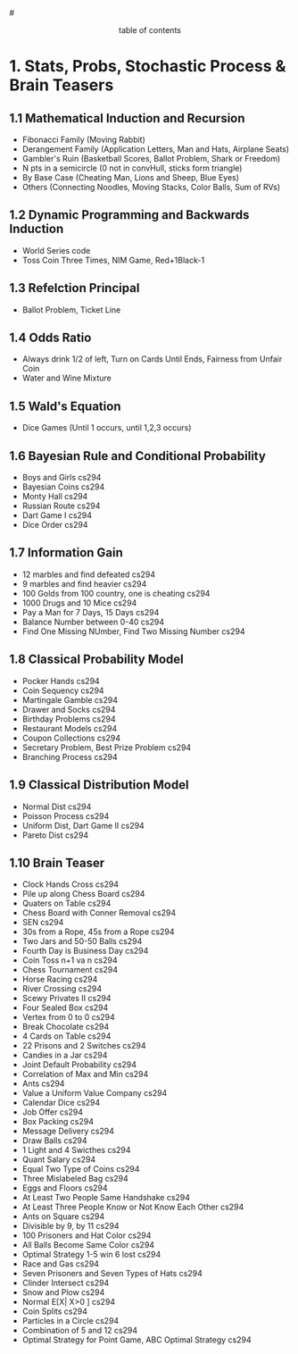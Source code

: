 #<center>table of contents</center>

# 1. Stats, Probs, Stochastic Process & Brain Teasers
## 1.1 Mathematical Induction and Recursion
+ Fibonacci Family (Moving Rabbit)	
+ Derangement Family (Application Letters, Man and Hats, Airplane Seats)	
+ Gambler's Ruin (Basketball Scores, Ballot Problem, Shark or Freedom)	
+ N pts in a semicircle (0 not in convHull, sticks form triangle)	
+ By Base Case (Cheating Man, Lions and Sheep, Blue Eyes)	
+ Others (Connecting Noodles, Moving Stacks, Color Balls, Sum of RVs)	
## 1.2 Dynamic Programming and Backwards Induction
+ World Series	code
+ Toss Coin Three Times, NIM Game, Red+1Black-1	
 
## 1.3 Refelction Principal
+ Ballot Problem, Ticket Line	

## 1.4 Odds Ratio
+ Always drink 1/2 of left, Turn on Cards Until Ends, Fairness from Unfair Coin	
+ Water and Wine Mixture	

## 1.5 Wald's Equation
+ Dice Games (Until 1 occurs, until 1,2,3 occurs)	

## 1.6 Bayesian Rule and Conditional Probability
+ Boys and Girls	cs294
+ Bayesian Coins	cs294
+ Monty Hall	cs294
+ Russian Route	cs294
+ Dart Game I	cs294
+ Dice Order	cs294

## 1.7 Information Gain
+ 12 marbles and find defeated	cs294
+ 9 marbles and find heavier	cs294
+ 100 Golds from 100 country, one is cheating	cs294
+ 1000 Drugs and 10 Mice	cs294
+ Pay a Man for 7 Days, 15 Days	cs294
+ Balance Number between 0-40	cs294
+ Find One Missing NUmber, Find Two Missing Number	cs294

## 1.8 Classical Probability Model
+ Pocker Hands	cs294
+ Coin Sequency	cs294
+ Martingale Gamble	cs294
+ Drawer and Socks	cs294
+ Birthday Problems	cs294
+ Restaurant Models	cs294
+ Coupon Collections	cs294
+ Secretary Problem, Best Prize Problem	cs294
+ Branching Process	cs294

## 1.9 Classical Distribution Model
+ Normal Dist	cs294
+ Poisson Process	cs294
+ Uniform Dist, Dart Game II	cs294
+ Pareto Dist	cs294

## 1.10 Brain Teaser
+ Clock Hands Cross	cs294
+ Pile up along Chess Board	cs294
+ Quaters on Table	cs294
+ Chess Board with Conner Removal	cs294
+ SEN	cs294
+ 30s from a Rope, 45s from a Rope	cs294
+ Two Jars and 50-50 Balls	cs294
+ Fourth Day is Business Day	cs294
+ Coin Toss n+1 va n	cs294
+ Chess Tournament	cs294
+ Horse Racing	cs294
+ River Crossing	cs294
+ Scewy Privates II	cs294
+ Four Sealed Box	cs294
+ Vertex from 0 to 0	cs294
+ Break Chocolate	cs294
+ 4 Cards on Table	cs294
+ 22 Prisons and 2 Switches	cs294
+ Candies in a Jar	cs294
+ Joint Default Probability	cs294
+ Correlation of Max and Min	cs294
+ Ants	cs294
+ Value a Uniform Value Company	cs294
+ Calendar Dice	cs294
+ Job Offer	cs294
+ Box Packing	cs294
+ Message Delivery	cs294
+ Draw Balls	cs294
+ 1 Light and 4 Swicthes	cs294
+ Quant Salary	cs294
+ Equal Two Type of Coins	cs294
+ Three Mislabeled Bag	cs294
+ Eggs and Floors	cs294
+ At Least Two People Same Handshake	cs294
+ At Least Three People Know or Not Know Each Other	cs294
+ Ants on Square	cs294
+ Divisible by 9, by 11	cs294
+ 100 Prisoners and Hat Color	cs294
+ All Balls Become Same Color	cs294
+ Optimal Strategy 1-5 win 6 lost	cs294
+ Race and Gas	cs294
+ Seven Prisoners and Seven Types of Hats	cs294
+ Clinder Intersect	cs294
+ Snow and Plow	cs294
+ Normal E[X| X>0 ]	cs294
+ Coin Splits	cs294
+ Particles in a Circle	cs294
+ Combination of 5 and 12	cs294
+ Optimal Strategy for Point Game, ABC Optimal Strategy	cs294